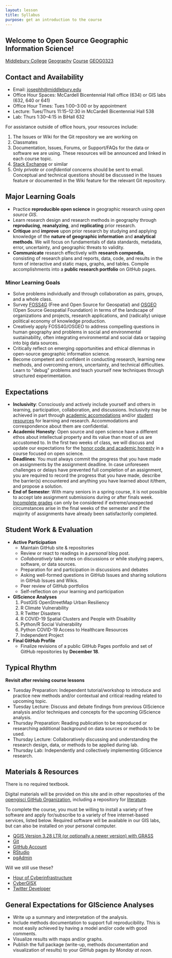```yaml
---
layout: lesson
title: Syllabus
purpose: get an introduction to the course
---
```


## Welcome to Open Source Geographic Information Science!
[Middlebury College](http://www.middlebury.edu) [Geography](http://www.middlebury.edu/academics/geog) [Course](http://www.middlebury.edu/academics/geog/courses) [GEOG0323](https://catalog.middlebury.edu/courses/view/catalog/catalog%2FMCUG/course/course%2FGEOG0323)

## Contact and Availability

- Email: josephh@middlebury.edu
- Office Hour Spaces: McCardell Bicentennial Hall office (634) or GIS labs (632, 640 or 641)
- Office Hour Times: Tues 1:00&ndash;3:00 or by appointment
- Lecture: Tues/Thurs 11:15&ndash;12:30 in McCardell Bicentennial Hall 538
- Lab: Thurs 1:30&ndash;4:15 in BiHall 632

For assistance outside of office hours, your resources include:
1. The Issues or Wiki for the Git repository we are working on
2. Classmates
3. Documentation, Issues, Forums, or Support/FAQs for the data or software we are using. These resources will be announced and linked in each course topic.
4. [Stack Exchange](https://gis.stackexchange.com/) or similar
5. Only *private* or *confidential* concerns should be sent to email. Conceptual and technical questions should be discussed in the Issues feature or documented in the Wiki feature for the relevant Git repository.

## Major Learning Goals

- Practice **reproducible open science** in geographic research using *open source GIS*.
- Learn research design and research methods in geography through **reproducing**,  **reanalyzing**, and **replicating** prior research.
- **Critique** and **improve** upon prior research by studying and applying knowledge of the **nature of geographic information** and **analytical methods**. We will focus on fundamentals of data standards, metadata, error, uncertainty, and geographic threats to validity.
-	**Communicate** research effectively with **research compendia**, consisting of research plans and reports, data, code, and results in the form of interactive and static maps, graphs, and tables. Compile accomplishments into a **public research portfolio** on GitHub pages.

### Minor Learning Goals

- Solve problems individually and through collaboration as pairs, groups, and a whole class.
-	Survey [FOSS4G](https://foss4g.org/) (Free and Open Source for Geospatial) and [OSGEO](https://www.osgeo.org/) (Open Source Geospatial Foundation) in terms of the landscape of organizations and projects, research applications, and (radically) unique political economy of knowledge production.
-	Creatively apply FOSS4G/OSGEO to address compelling questions in human geography and problems in social and environmental sustainability, often integrating environmental and social data or tapping into big data sources.
-	Critically reflect on emerging opportunities and ethical dilemmas in open-source geographic information science.
-	Become competent and confident in conducting research, learning new methods, and overcoming errors, uncertainty, and technical difficulties. Learn to "debug" problems and teach yourself new techniques through structured experimentation.

## Expectations

- **Inclusivity**: Consciously and actively include yourself and others in learning, participation, collaboration, and discussions. Inclusivity may be achieved in part through [academic accomodations](https://www.middlebury.edu/office/disability-resource-center/accommodations-and-resources/academic-accommodations) and/or [student resources](https://www.middlebury.edu/office/teaching-learning-research/student-resources) for learning and research. Accommodations and correspondence about them are confidential.
- **Academic Honesty**: Open source and open science have a different ethos about intellectual property and its value than most of us are accustomed to. In the first two weeks of class, we will discuss and update our expectations for the [honor code and academic honesty](00c_honorcode.md) in a course focused on open science.
- **Deadlines**: You must always commit the progress that you have made on assignments by the assignment deadline. In case unforeseen challenges or delays have prevented full completion of an assignment, you are required to record the progress that you have made, describe the barrier(s) encountered and anything you have learned about it/them, and propose a solution.
- **End of Semester**: With many seniors in a spring course, it is not possible to accept late assignment submissions during or after finals week. [Incomplete grades](http://www.middlebury.edu/about/handbook/iv.-policies-for-the-institute/a.-academic-policies/a.6.-grades-credits-and-academic-policies/a.6.e.-incomplete-grades) can only be considered if extreme/unexpected circumstances arise in the final weeks of the semester and if the majority of assignments have already been satisfactorily completed.

## Student Work & Evaluation

- **Active Participation**
  - Maintain GitHub site & repositories
  - Review or react to readings in a *personal* blog post.
  - *Collaboratively* take notes on discussions or while studying papers, software, or data sources.
  - Preparation for and participation in discussions and debates
  - Asking well-formed questions in GitHub Issues and sharing solutions in GitHub Issues and Wikis.
  - Peer review of GitHub portfolios
  - Self-reflection on your learning and participation
- **GIScience Analyses**
  1. PostGIS OpenStreetMap Urban Resiliency
  1. R Climate Vulnerability
  1. R Twitter Disasters
  1. R COVID-19 Spatial Clusters and People with Disability
  1. Python/R Social Vulnerability
  1. Python COVID-19 Access to Healthcare Resources
  1. Independent Project
- **Final GitHub Profile**
  - Finalize revisions of a public GitHub Pages portfolio and set of GitHub repositories by **December 18**.

## Typical Rhythm

**Revisit after revising course lessons**

- Tuesday Preparation: Independent tutorial/workshop to introduce and practice new methods and/or contextual and critical reading related to upcoming topic.
- Tuesday Lecture: Discuss and debate findings from previous GIScience analysis and/or techniques and concepts for the upcoming GIScience analysis.
- Thursday Preparation: Reading publication to be reproduced or researching additional background on data sources or methods to be used.
- Thursday Lecture: Collaboratively discussing and understanding the research design, data, or methods to be applied during lab.
- Thursday Lab: Independently and collectively implementing GIScience research.

## Materials & Resources

There is no required textbook.

Digital materials will be provided on this site and in other repositories of the [opengisci GitHub Organization](https://github.com/opengisci), including a repository for [literature](https://github.com/opengisci/literature).

To complete the course, you must be willing to install a variety of free software and apply for/subscribe to a variety of free internet-based services, listed below. Required software will be available in our GIS labs, but can also be installed on your personal computer.

- [QGIS Version 3.28 LTR (or optionally a newer version) with GRASS](https://qgis.org/)
- [Git](https://git-scm.com/downloads)
- [GitHub Account](https://github.com/)
- [RStudio](https://rstudio.com/)
- [pgAdmin](https://www.pgadmin.org/)

Will we still use these?
- [Hour of Cyberinfrastructure](https://www.hourofci.org/)
- [CyberGISX](https://cybergisx.cigi.illinois.edu)
- [Twitter Developer](https://developer.twitter.com/en/apply-for-access)


## General Expectations for GIScience Analyses

- Write up a summary and interpretation of the analysis.
- Include methods documentation to support full reproducibility. This is most easily achieved by having a model and/or code with good comments.
- Visualize results with maps and/or graphs.
- Publish the full package (write-up, methods documentation and visualization of results) to your GitHub pages *by Monday at noon*.
